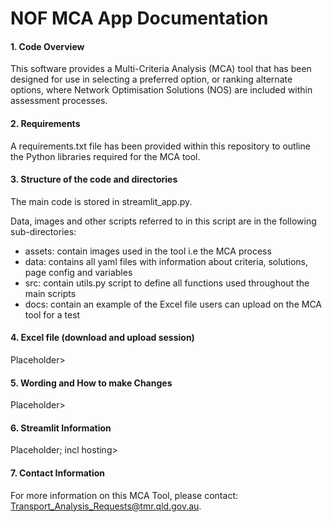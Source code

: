 # NOF MCA App Documentation
#### 1. Code Overview
This software provides a Multi-Criteria Analysis (MCA) tool that has been designed for use in selecting a preferred option, or ranking alternate options, where Network Optimisation Solutions (NOS) are included within assessment processes.

#### 2. Requirements
A requirements.txt file has been provided within this repository to outline the Python libraries required for the MCA tool.

#### 3. Structure of the code and directories
The main code is stored in streamlit_app.py. 

Data, images and other scripts referred to in this script are in the following sub-directories:
- assets: contain images used in the tool i.e the MCA process 
- data: contains all yaml files with information about criteria, solutions, page config and variables 
- src: contain utils.py script to define all functions used throughout the main scripts
- docs: contain an example of the Excel file users can upload on the MCA tool for a test

#### 4. Excel file (download and upload session)
Placeholder>

#### 5. Wording and How to make Changes
Placeholder>

#### 6. Streamlit Information
Placeholder; incl hosting>

#### 7. Contact Information

For more information on this MCA Tool, please contact: Transport_Analysis_Requests@tmr.qld.gov.au.
